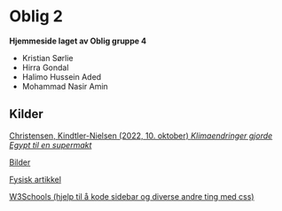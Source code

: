 # Oblig 2

**Hjemmeside laget av Oblig gruppe 4**

- Kristian Sørlie
- Hirra Gondal
- Halimo Hussein Aded
- Mohammad Nasir Amin


## Kilder

[Christensen, Kindtler-Nielsen (2022, 10. oktober) *Klimaendringer gjorde Egypt til en supermakt*](https://historienet.no/sivilisasjoner/egyptere/klimaendringer-gjorde-egypt-til-en-supermakt) 

[Bilder](https://historienet.no/sivilisasjoner/egyptere/klimaendringer-gjorde-egypt-til-en-supermakt)

[Fysisk artikkel](https://imgur.com/a/MkkLCtJ)

[W3Schools (hjelp til å kode sidebar og diverse andre ting med css)](https://www.w3schools.com/)
